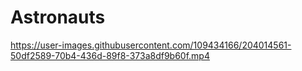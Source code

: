 # Astronauts


https://user-images.githubusercontent.com/109434166/204014561-50df2589-70b4-436d-89f8-373a8df9b60f.mp4

